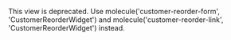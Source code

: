 This view is deprecated. Use molecule('customer-reorder-form', 'CustomerReorderWidget') and molecule('customer-reorder-link', 'CustomerReorderWidget') instead.
